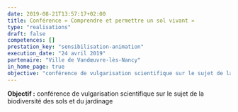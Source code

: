 ```yaml
---
date: 2019-08-21T13:57:17+02:00
title: Conférence « Comprendre et permettre un sol vivant »
type: "realisations"
draft: false
competences: []
prestation_key: "sensibilisation-animation"
execution_date: "24 avril 2019"
partenaire: "Ville de Vandœuvre-lès-Nancy"
in_home_page: true
objective: "conférence de vulgarisation scientifique sur le sujet de la biodiversité des sols et du jardinage"
---
```


**Objectif :** conférence de vulgarisation scientifique sur le sujet de la biodiversité des sols et du jardinage
<!--more-->